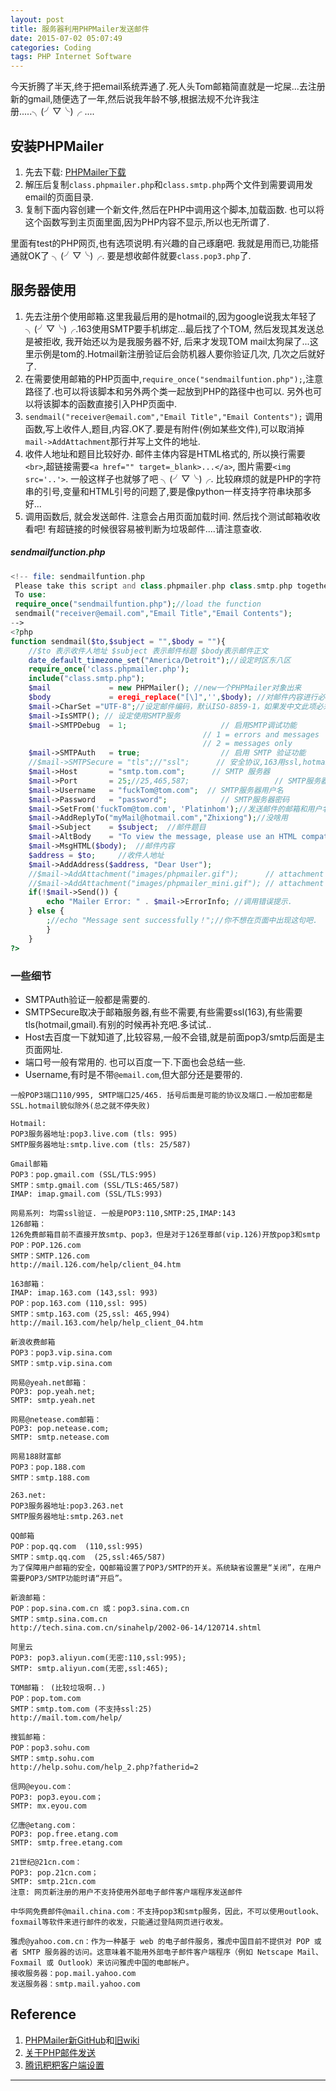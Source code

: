 ```yaml
---
layout: post
title: 服务器利用PHPMailer发送邮件
date: 2015-07-02 05:07:49
categories: Coding
tags: PHP Internet Software
---
```


今天折腾了半天,终于把email系统弄通了.死人头Tom邮箱简直就是一坨屎...去注册新的gmail,随便选了一年,然后说我年龄不够,根据法规不允许我注册.....╮(╯▽╰)╭ ....

## 安装PHPMailer

1. 先去下载: [PHPMailer下载](https://github.com/PHPMailer/PHPMailer)
2. 解压后复制`class.phpmailer.php`和`class.smtp.php`两个文件到需要调用发email的页面目录.
3. 复制下面内容创建一个新文件,然后在PHP中调用这个脚本,加载函数. 也可以将这个函数写到主页面里面,因为PHP内容不显示,所以也无所谓了.

里面有test的PHP网页,也有选项说明.有兴趣的自己琢磨吧. 我就是用而已,功能搭通就OK了 ╮(╯▽╰)╭. 要是想收邮件就要`class.pop3.php`了.

## 服务器使用

1. 先去注册个使用邮箱.这里我最后用的是hotmail的,因为google说我太年轻了 ╮(╯▽╰)╭.163使用SMTP要手机绑定...最后找了个TOM, 然后发现其发送总是被拒收, 我开始还以为是我服务器不好, 后来才发现TOM mail太狗屎了...这里示例是tom的.Hotmail新注册验证后会防机器人要你验证几次, 几次之后就好了.
2. 在需要使用邮箱的PHP页面中,`require_once("sendmailfuntion.php");`,注意路径了.也可以将该脚本和另外两个类一起放到PHP的路径中也可以. 另外也可以将该脚本的函数直接引入PHP页面中.
3. `sendmail("receiver@email.com","Email Title","Email Contents");` 调用函数,写上收件人,题目,内容.OK了.要是有附件(例如某些文件),可以取消掉`mail->AddAttachment`那行并写上文件的地址.
4. 收件人地址和题目比较好办. 邮件主体内容是HTML格式的, 所以换行需要`<br>`,超链接需要`<a href="" target=_blank>...</a>`, 图片需要`<img src='..'>`. 一般这样子也就够了吧 ╮(╯▽╰)╭. 比较麻烦的就是PHP的字符串的引号,变量和HTML引号的问题了,要是像python一样支持字符串块那多好...
5. 调用函数后, 就会发送邮件. 注意会占用页面加载时间. 然后找个测试邮箱收收看吧! 有超链接的时候很容易被判断为垃圾邮件....请注意查收.

##### sendmailfunction.php

~~~ php
<!-- file: sendmailfuntion.php
 Please take this script and class.phpmailer.php class.smtp.php together.
 To use: 
 require_once("sendmailfuntion.php");//load the function
 sendmail("receiver@email.com","Email Title","Email Contents");
-->
<?php
function sendmail($to,$subject = "",$body = ""){
    //$to 表示收件人地址 $subject 表示邮件标题 $body表示邮件正文
    date_default_timezone_set("America/Detroit");//设定时区东八区
    require_once('class.phpmailer.php');
    include("class.smtp.php"); 
    $mail             = new PHPMailer(); //new一个PHPMailer对象出来
    $body             = eregi_replace("[\]",'',$body); //对邮件内容进行必要的过滤
    $mail->CharSet ="UTF-8";//设定邮件编码，默认ISO-8859-1，如果发中文此项必须设置，否则乱码
    $mail->IsSMTP(); // 设定使用SMTP服务
    $mail->SMTPDebug  = 1;                     // 启用SMTP调试功能
                                           // 1 = errors and messages
                                           // 2 = messages only
    $mail->SMTPAuth   = true;                  // 启用 SMTP 验证功能
    //$mail->SMTPSecure = "tls";//"ssl";      // 安全协议,163用ssl,hotmail gmail用tls.
    $mail->Host       = "smtp.tom.com";      // SMTP 服务器
    $mail->Port       = 25;//25,465,587;                   // SMTP服务器的端口号
    $mail->Username   = "fuckTom@tom.com";  // SMTP服务器用户名
    $mail->Password   = "password";            // SMTP服务器密码
    $mail->SetFrom('fuckTom@tom.com', 'Platinhom');//发送邮件的邮箱和用户名
    $mail->AddReplyTo("myMail@hotmail.com","Zhixiong");//没啥用
    $mail->Subject    = $subject;  //邮件题目
    $mail->AltBody    = "To view the message, please use an HTML compatible email viewer!"; // optional, comment out and test
    $mail->MsgHTML($body);  //邮件内容
    $address = $to;     //收件人地址
    $mail->AddAddress($address, "Dear User");
    //$mail->AddAttachment("images/phpmailer.gif");      // attachment 
    //$mail->AddAttachment("images/phpmailer_mini.gif"); // attachment
    if(!$mail->Send()) {
        echo "Mailer Error: " . $mail->ErrorInfo; //调用错误提示.
    } else {
        ;//echo "Message sent successfully！";//你不想在页面中出现这句吧.
        }
    }
?>
~~~

### 一些细节

- SMTPAuth验证一般都是需要的.
- SMTPSecure取决于邮箱服务器,有些不需要,有些需要ssl(163),有些需要tls(hotmail,gmail).有别的时候再补充吧.多试试..
- Host去百度一下就知道了,比较容易,一般不会错,就是前面pop3/smtp后面是主页面网址.
- 端口号一般有常用的. 也可以百度一下.下面也会总结一些.
- Username,有时是不带`@email.com`,但大部分还是要带的.

~~~
一般POP3端口110/995, SMTP端口25/465. 括号后面是可能的协议及端口.一般加密都是SSL.hotmail貌似除外(总之就不停失败)

Hotmail:
POP3服务器地址:pop3.live.com (tls: 995)
SMTP服务器地址:smtp.live.com (tls: 25/587)

Gmail邮箱
POP3：pop.gmail.com (SSL/TLS:995)
SMTP：smtp.gmail.com (SSL/TLS:465/587)
IMAP: imap.gmail.com (SSL/TLS:993)

网易系列: 均需ssl验证. 一般是POP3:110,SMTP:25,IMAP:143
126邮箱： 
126免费邮箱目前不直接开放smtp、pop3，但是对于126至尊邮(vip.126)开放pop3和smtp
POP：POP.126.com 
SMTP：SMTP.126.com 
http://mail.126.com/help/client_04.htm 

163邮箱： 
IMAP: imap.163.com (143,ssl: 993)
POP：pop.163.com (110,ssl: 995)
SMTP：smtp.163.com (25,ssl: 465,994)
http://mail.163.com/help/help_client_04.htm 

新浪收费邮箱
POP3：pop3.vip.sina.com
SMTP：smtp.vip.sina.com

网易@yeah.net邮箱： 
POP3: pop.yeah.net;
SMTP: smtp.yeah.net  

网易@netease.com邮箱：
POP3: pop.netease.com;            
SMTP: smtp.netease.com  

网易188财富邮
POP3：pop.188.com
SMTP：smtp.188.com

263.net: 
POP3服务器地址:pop3.263.net 
SMTP服务器地址:smtp.263.net 

QQ邮箱
POP：pop.qq.com  (110,ssl:995)
SMTP：smtp.qq.com  (25,ssl:465/587)
为了保障用户邮箱的安全，QQ邮箱设置了POP3/SMTP的开关。系统缺省设置是“关闭”，在用户需要POP3/SMTP功能时请“开启”。 

新浪邮箱： 
POP：pop.sina.com.cn 或：pop3.sina.com.cn 
SMTP：smtp.sina.com.cn 
http://tech.sina.com.cn/sinahelp/2002-06-14/120714.shtml 

阿里云
POP3: pop3.aliyun.com(无密:110,ssl:995);
SMTP: smtp.aliyun.com(无密,ssl:465);

TOM邮箱： (比较垃圾啊..)
POP：pop.tom.com 
SMTP：smtp.tom.com (不支持ssl:25)
http://mail.tom.com/help/ 

搜狐邮箱： 
POP：pop3.sohu.com 
SMTP：smtp.sohu.com 
http://help.sohu.com/help_2.php?fatherid=2 

信网@eyou.com：         
POP3: pop3.eyou.com；               
SMTP: mx.eyou.com 

亿唐@etang.com：　      
POP3: pop.free.etang.com            
SMTP: smtp.free.etang.com  

21世纪@21cn.com： 　
POP3: pop.21cn.com； 　　　　　
SMTP: smtp.21cn.com 
注意: 网页新注册的用户不支持使用外部电子邮件客户端程序发送邮件 

中华网免费邮件@mail.china.com：不支持pop3和smtp服务，因此，不可以使用outlook、foxmail等软件来进行邮件的收发，只能通过登陆网页进行收发。 

雅虎@yahoo.com.cn：作为一种基于 web 的电子邮件服务，雅虎中国目前不提供对 POP 或者 SMTP 服务器的访问。这意味着不能用外部电子邮件客户端程序（例如 Netscape Mail、Foxmail 或 Outlook）来访问雅虎中国的电邮帐户。 
接收服务器：pop.mail.yahoo.com
发送服务器：smtp.mail.yahoo.com

~~~

## Reference

1. [PHPMailer新GitHub](https://github.com/PHPMailer/PHPMailer)和[旧wiki](https://code.google.com/a/apache-extras.org/p/phpmailer/)
2. [关于PHP邮件发送](http://www.cnblogs.com/sinllychen/p/3243034.html)
3. [腾讯粑粑客户端设置](http://service.exmail.qq.com/cgi-bin/help?subtype=1&id=28&no=1000564)
---
